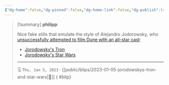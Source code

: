 ```yaml
---
{"dg-home":false,"dg-pinned":false,"dg-home-link":false,"dg-publish":true,"tags":["dgblip"],"created-date":"2023-01-05T00:00:00","disabled rules":["yaml-title","yaml-title-alias","file-name-heading"],"title":"philipp @ 2023-01-05","dg-permalink":"2023/01/05/jorodowskys-tron-and-star-wars/","updated-date":"2025-04-30T22:27:37","dg-path":"blips/2023-01-05-jorodowskys-tron-and-star-wars.md","permalink":"/2023/01/05/jorodowskys-tron-and-star-wars/","dgPassFrontmatter":true}
---
```


> [!summary] **philipp**:
>
> Nice fake stills that emulate the style of Alejandro Jodorowsky, who [unsuccessfully attempted to film Dune with an all-star cast](<https://en.wikipedia.org/wiki/Dune_(novel)#Early_stalled_attempts>):
>
> - [Jorodowsky's Tron](https://kottke.org/22/12/jodorowskys-tron)
> - [Jorodowsky's Star Wars](https://www.artstation.com/artwork/zDyn62)
> - - -
>
> 🗓️ `Thu, Jan 5, 2023` · [[public/blips/2023-01-05-jorodowskys-tron-and-star-wars\|🔗]]
{ #blip}


